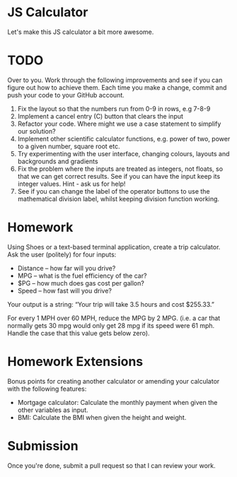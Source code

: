 # JS Calculator

Let's make this JS calculator a bit more awesome.

# TODO

Over to you. Work through the following improvements and see if you can figure
out how to achieve them. Each time you make a change, commit and push your code
to your GitHub account.

1. Fix the layout so that the numbers run from 0-9 in rows, e.g 7-8-9
2. Implement a cancel entry (C) button that clears the input
3. Refactor your code. Where might we use a case statement to simplify our solution?
4. Implement other scientific calculator functions, e.g. power of two, power to
a given number, square root etc.
5. Try experimenting with the user interface, changing colours, layouts and
backgrounds and gradients
6. Fix the problem where the inputs are treated as integers, not floats, so that
we can get correct results. See if you can have the input keep its integer values.
Hint - ask us for help!
7. See if you can change the label of the operator buttons to use the
mathematical division label, whilst keeping division function working.

# Homework

Using Shoes or a text-based terminal application, create a trip calculator.
Ask the user (politely) for four inputs:

* Distance – how far will you drive?
* MPG – what is the fuel efficiency of the car?
* $PG – how much does gas cost per gallon?
* Speed – how fast will you drive?

Your output is a string: “Your trip will take 3.5 hours and cost $255.33.”

For every 1 MPH over 60 MPH, reduce the MPG by 2 MPG. (i.e. a car that
normally gets 30 mpg would only get 28 mpg if its speed were 61 mph. Handle the
case that this value gets below zero).

# Homework Extensions

Bonus points for creating another calculator or amending your calculator with
the following features:

* Mortgage calculator: Calculate the monthly payment when given the other variables as input.
* BMI: Calculate the BMI when given the height and weight.

# Submission

Once you're done, submit a pull request so that I can review your work.